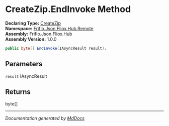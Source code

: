 ﻿<!--  
  <auto-generated>   
    The contents of this file were generated by a tool.  
    Changes to this file may be list if the file is regenerated  
  </auto-generated>   
-->

# CreateZip.EndInvoke Method

**Declaring Type:** [CreateZip](../index.md)  
**Namespace:** [Friflo.Json.Fliox.Hub.Remote](../../index.md)  
**Assembly:** Friflo.Json.Fliox.Hub  
**Assembly Version:** 1.0.0

```csharp
public byte[] EndInvoke(IAsyncResult result);
```

## Parameters

`result`  IAsyncResult

## Returns

byte\[\]

___

*Documentation generated by [MdDocs](https://github.com/ap0llo/mddocs)*

